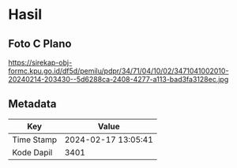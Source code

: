# Hasil

## Foto C Plano

https://sirekap-obj-formc.kpu.go.id/df5d/pemilu/pdpr/34/71/04/10/02/3471041002010-20240214-203430--5d6288ca-2408-4277-a113-bad3fa3128ec.jpg


## Metadata

| Key        | Value               |
| ---------- | ------------------- |
| Time Stamp | 2024-02-17 13:05:41 |
| Kode Dapil | 3401                |




